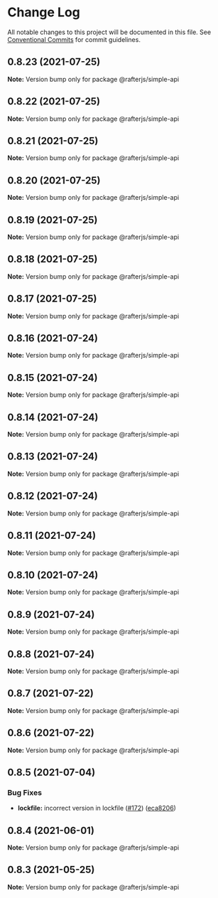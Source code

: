 # Change Log

All notable changes to this project will be documented in this file.
See [Conventional Commits](https://conventionalcommits.org) for commit guidelines.

## 0.8.23 (2021-07-25)

**Note:** Version bump only for package @rafterjs/simple-api





## 0.8.22 (2021-07-25)

**Note:** Version bump only for package @rafterjs/simple-api





## 0.8.21 (2021-07-25)

**Note:** Version bump only for package @rafterjs/simple-api





## 0.8.20 (2021-07-25)

**Note:** Version bump only for package @rafterjs/simple-api





## 0.8.19 (2021-07-25)

**Note:** Version bump only for package @rafterjs/simple-api





## 0.8.18 (2021-07-25)

**Note:** Version bump only for package @rafterjs/simple-api





## 0.8.17 (2021-07-25)

**Note:** Version bump only for package @rafterjs/simple-api





## 0.8.16 (2021-07-24)

**Note:** Version bump only for package @rafterjs/simple-api





## 0.8.15 (2021-07-24)

**Note:** Version bump only for package @rafterjs/simple-api





## 0.8.14 (2021-07-24)

**Note:** Version bump only for package @rafterjs/simple-api





## 0.8.13 (2021-07-24)

**Note:** Version bump only for package @rafterjs/simple-api





## 0.8.12 (2021-07-24)

**Note:** Version bump only for package @rafterjs/simple-api





## 0.8.11 (2021-07-24)

**Note:** Version bump only for package @rafterjs/simple-api





## 0.8.10 (2021-07-24)

**Note:** Version bump only for package @rafterjs/simple-api





## 0.8.9 (2021-07-24)

**Note:** Version bump only for package @rafterjs/simple-api





## 0.8.8 (2021-07-24)

**Note:** Version bump only for package @rafterjs/simple-api





## 0.8.7 (2021-07-22)

**Note:** Version bump only for package @rafterjs/simple-api





## 0.8.6 (2021-07-22)

**Note:** Version bump only for package @rafterjs/simple-api





## 0.8.5 (2021-07-04)


### Bug Fixes

* **lockfile:** incorrect version in lockfile ([#172](https://github.com/rafterjs/rafter/issues/172)) ([eca8206](https://github.com/rafterjs/rafter/commit/eca820680574c45714a5cf56560b5f41a1553fa1))





## 0.8.4 (2021-06-01)

**Note:** Version bump only for package @rafterjs/simple-api

## 0.8.3 (2021-05-25)

**Note:** Version bump only for package @rafterjs/simple-api
